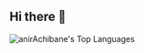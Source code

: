 ## Hi there 👋
![anirAchibane's Top Languages](https://github-readme-stats.vercel.app/api/top-langs/?username=anirAchibane&theme=gotham&show_icons=true&hide_border=true&layout=compact)
